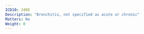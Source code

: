 ```yaml
---
ICD10: J40X
Description: "Bronchitis, not specified as acute or chronic"
Matters: No
Weight: 0
---
```



